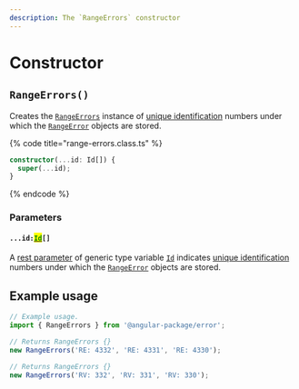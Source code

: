 ```yaml
---
description: The `RangeErrors` constructor
---
```


# Constructor

## `RangeErrors()`

Creates the [`RangeErrors`](broken-reference) instance of [unique identification](../getting-started/basic-concepts.md#unique-identification) numbers under which the [`RangeError`](broken-reference) objects are stored.

{% code title="range-errors.class.ts" %}
```typescript
constructor(...id: Id[]) {
  super(...id);
}
```
{% endcode %}

### Parameters

#### `...id:`[<mark style="color:green;">`Id`</mark>](generic-type-variables.md#rangeerrors-less-than-id-greater-than)`[]`

A [rest parameter](https://developer.mozilla.org/en-US/docs/Web/JavaScript/Reference/Functions/rest\_parameters) of generic type variable [`Id`](generic-type-variables.md#rangeerrors-less-than-id-greater-than) indicates [unique identification](../getting-started/basic-concepts.md#unique-identification) numbers under which the [`RangeError`](broken-reference) objects are stored.

## Example usage

```typescript
// Example usage.
import { RangeErrors } from '@angular-package/error';

// Returns RangeErrors {}
new RangeErrors('RE: 4332', 'RE: 4331', 'RE: 4330');

// Returns RangeErrors {}
new RangeErrors('RV: 332', 'RV: 331', 'RV: 330');
```
